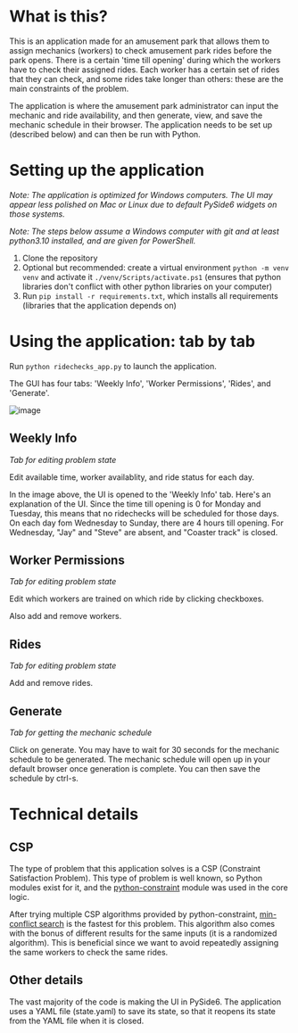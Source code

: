 # What is this?

This is an application made for an amusement park that allows them to assign mechanics (workers) to check amusement park rides before the park opens. 
There is a certain 'time till opening' during which the workers have to check their assigned rides. 
Each worker has a certain set of rides that they can check, and some rides take longer than others: 
these are the main constraints of the problem. 

The application is where the amusement park administrator can input the mechanic and ride availability, 
and then generate, view, and save the mechanic schedule in their browser.
The application needs to be set up (described below) and can then be run with Python.

# Setting up the application

*Note: The application is optimized for Windows computers. The UI may appear less polished on Mac or Linux due to default PySide6 widgets on those systems.*

*Note: The steps below assume a Windows computer with git and at least python3.10 installed, and are given for PowerShell.*

1. Clone the repository
2. Optional but recommended: create a virtual environment `python -m venv venv` and activate it `./venv/Scripts/activate.ps1`
   (ensures that python libraries don't conflict with other python libraries on your computer)
3. Run `pip install -r requirements.txt`, which installs all requirements (libraries that the application depends on)

# Using the application: tab by tab

Run `python ridechecks_app.py` to launch the application.

The GUI has four tabs: 'Weekly Info', 'Worker Permissions', 'Rides', and 'Generate'.

![image](https://github.com/bensmus/ridechecks-final/assets/37351071/f0f8f77c-8ecd-41e4-bc90-1caeb39da68e)

## Weekly Info

*Tab for editing problem state*

Edit available time, worker availablity, and ride status for each day.

In the image above, the UI is opened to the 'Weekly Info' tab. Here's an explanation of the UI. Since the time till opening is 0 for Monday and Tuesday, this means that no ridechecks will be scheduled for those days. On each day fom Wednesday to Sunday, there are 4 hours till opening. For Wednesday, "Jay" and "Steve" are absent, and "Coaster track" is closed.

## Worker Permissions

*Tab for editing problem state*

Edit which workers are trained on which ride by clicking checkboxes.

Also add and remove workers.

## Rides

*Tab for editing problem state*

Add and remove rides.

## Generate

*Tab for getting the mechanic schedule*

Click on generate. You may have to wait for 30 seconds for the mechanic schedule to be generated.
The mechanic schedule will open up in your default browser once generation is complete. You can then save the schedule by ctrl-s.

# Technical details

## CSP

The type of problem that this application solves is a CSP (Constraint Satisfaction Problem).
This type of problem is well known, so Python modules exist for it, and the
[python-constraint](https://github.com/python-constraint/python-constraint) module was used in the core logic.

After trying multiple CSP algorithms provided by python-constraint, 
[min-conflict search](https://en.wikipedia.org/wiki/Min-conflicts_algorithm) is the fastest for this problem.
This algorithm also comes with the bonus of different results for the same inputs (it is a randomized algorithm). 
This is beneficial since we want to avoid repeatedly assigning the same workers to check the same rides.

## Other details

The vast majority of the code is making the UI in PySide6. 
The application uses a YAML file (state.yaml) to save its state, so that it reopens its state from the YAML file when it is closed.
